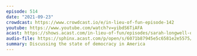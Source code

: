 ```yaml
---
episode: 514
date: "2021-09-23"
crowdcast: https://www.crowdcast.io/e/in-lieu-of-fun-episode-142
youtube: https://www.youtube.com/watch?v=yibdS6TiAFA
acast: https://shows.acast.com/in-lieu-of-fun/episodes/sarah-longwell-on-her-snazzy-new-podcast
audio-file: https://sphinx.acast.com/p/open/s/6071b87945e5c6581e2e5575/e/614e36323ec8840014f7607d/media.mp3
summary: Discussing the state of democracy in America
---
```

